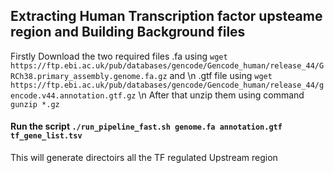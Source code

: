 ## Extracting Human Transcription factor upsteame region and Building Background files 
Firstly Download the two required files .fa using `wget https://ftp.ebi.ac.uk/pub/databases/gencode/Gencode_human/release_44/GRCh38.primary_assembly.genome.fa.gz` and \n
.gtf file using `wget https://ftp.ebi.ac.uk/pub/databases/gencode/Gencode_human/release_44/gencode.v44.annotation.gtf.gz` \n
After that unzip them using command `gunzip *.gz` 

#### Run the script `./run_pipeline_fast.sh genome.fa annotation.gtf tf_gene_list.tsv` 
This will generate directoirs all the TF regulated Upstream region
